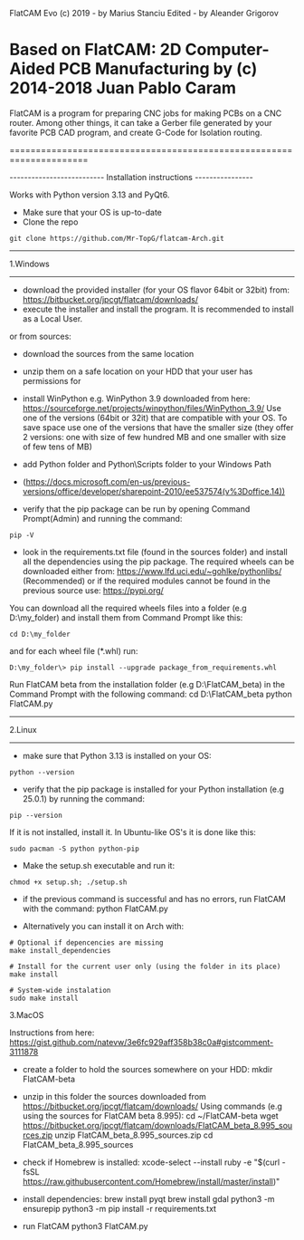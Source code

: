 FlatCAM Evo (c) 2019 - by Marius Stanciu
Edited - by Aleander Grigorov

Based on FlatCAM: 
2D Computer-Aided PCB Manufacturing by (c) 2014-2018 Juan Pablo Caram
=====================================================================

FlatCAM is a program for preparing CNC jobs for making PCBs on a CNC router.
Among other things, it can take a Gerber file generated by your favorite PCB
CAD program, and create G-Code for Isolation routing.

=====================================================================

-------------------------- Installation instructions ----------------

Works with Python version 3.13 and PyQt6.


- Make sure that your OS is up-to-date
- Clone the repo
``` 
git clone https://github.com/Mr-TopG/flatcam-Arch.git
```

**************************************************************************
1.Windows
**************************************************************************
- download the provided installer (for your OS flavor 64bit or 32bit) from:
https://bitbucket.org/jpcgt/flatcam/downloads/
- execute the installer and install the program. It is recommended to install as a Local User.

or from sources:
- download the sources from the same location
- unzip them on a safe location on your HDD that your user has permissions for
- install WinPython e.g. WinPython 3.9 downloaded from here: 
https://sourceforge.net/projects/winpython/files/WinPython_3.9/
Use one of the versions (64bit or 32it) that are compatible with your OS. 
To save space use one of the versions that have the smaller size (they offer 2 versions: 
one with size of few hundred MB and one smaller with size of few tens of MB)

- add Python folder and Python\Scripts folder to your Windows Path 
- (https://docs.microsoft.com/en-us/previous-versions/office/developer/sharepoint-2010/ee537574(v%3Doffice.14))
- verify that the pip package can be run by opening Command Prompt(Admin) and running the command:
```
pip -V
```

- look in the requirements.txt file (found in the sources folder) and install all the dependencies using 
the pip package. 
The required wheels can be downloaded either from:
https://www.lfd.uci.edu/~gohlke/pythonlibs/ (Recommended)
or if the required modules cannot be found in the previous source use:
https://pypi.org/
 
You can download all the required wheels files into a folder (e.g D:\my_folder) and install them from 
Command Prompt like this:

```
cd D:\my_folder
```

and for each wheel file (*.whl) run:
```
D:\my_folder\> pip install --upgrade package_from_requirements.whl
```

Run FlatCAM beta from the installation folder (e.g D:\FlatCAM_beta) in the Command Prompt with the following command:
cd D:\FlatCAM_beta
python FlatCAM.py

**************************************************************************
2.Linux
**************************************************************************


- make sure that Python 3.13 is installed on your OS: 
```
python --version
```
- verify that the pip package is installed for your Python installation (e.g 25.0.1) by running the command:
```
pip --version
``` 

If it is not installed, install it. In Ubuntu-like OS's it is done like this: 
```
sudo pacman -S python python-pip 
```


- Make the setup.sh executable and run it:
```
chmod +x setup.sh; ./setup.sh
```

- if the previous command is successful and has no errors, run FlatCAM with the command: python FlatCAM.py

- Alternatively you can install it on Arch with:
```
# Optional if depencencies are missing
make install_dependencies

# Install for the current user only (using the folder in its place)
make install

# System-wide instalation
sudo make install
```

3.MacOS

Instructions from here: https://gist.github.com/natevw/3e6fc929aff358b38c0a#gistcomment-3111878

- create a folder to hold the sources somewhere on your HDD:
mkdir FlatCAM-beta

- unzip in this folder the sources downloaded from https://bitbucket.org/jpcgt/flatcam/downloads/
Using commands (e.g using the sources for FlatCAM beta 8.995):
cd ~/FlatCAM-beta
wget https://bitbucket.org/jpcgt/flatcam/downloads/FlatCAM_beta_8.995_sources.zip
unzip FlatCAM_beta_8.995_sources.zip
cd FlatCAM_beta_8.995_sources

- check if Homebrew is installed:
xcode-select --install
ruby -e "$(curl -fsSL https://raw.githubusercontent.com/Homebrew/install/master/install)"

- install dependencies:
brew install pyqt
brew install gdal
python3 -m ensurepip
python3 -m pip install -r requirements.txt

- run FlatCAM
python3 FlatCAM.py
